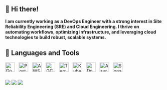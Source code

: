 ## 👋 Hi there!

**I am currently working as a DevOps Engineer with a strong interest in Site Reliability Engineering (SRE) and Cloud Engineering. I thrive on automating workflows, optimizing infrastructure, and leveraging cloud technologies to build robust, scalable systems.**

## 🧰 Languages and Tools
<div>
  <img align="left" alt="Go" width="30px" style="padding-right:10px;" src="https://cdn.jsdelivr.net/gh/devicons/devicon@latest/icons/go/go-original-wordmark.svg"/>
  <img align="left" alt="PostgreSQL" width="30px" style="padding-right:10px;" src="https://cdn.jsdelivr.net/gh/devicons/devicon@latest/icons/postgresql/postgresql-original.svg"/>
  <img align="left" alt="AWS" width="30px" style="padding-right:10px;" src="https://cdn.jsdelivr.net/gh/devicons/devicon@latest/icons/amazonwebservices/amazonwebservices-plain-wordmark.svg"/>
  <img align="left" alt="GCP" width="30px" style="padding-right:10px;" src="https://cdn.jsdelivr.net/gh/devicons/devicon@latest/icons/googlecloud/googlecloud-original.svg"/>
  <img align="left" alt="Terraform" width="30px" style="padding-right:10px;" src="https://cdn.jsdelivr.net/gh/devicons/devicon@latest/icons/terraform/terraform-original.svg"/>
  <img align="left" alt="Kubernetes" width="30px" style="padding-right:10px;" src="https://cdn.jsdelivr.net/gh/devicons/devicon@latest/icons/kubernetes/kubernetes-original.svg"/>
  <img align="left" alt="Docker" width="30px" style="padding-right:10px;" src="https://cdn.jsdelivr.net/gh/devicons/devicon@latest/icons/docker/docker-original.svg"/>
  <img align="left" alt="AzureDevOps" width="30px" style="padding-right:10px;" src="https://cdn.jsdelivr.net/gh/devicons/devicon@latest/icons/azuredevops/azuredevops-original.svg"/>
  <img align="left" alt="SonarQube" width="30px" style="padding-right:10px;" src="https://cdn.jsdelivr.net/gh/devicons/devicon@latest/icons/sonarqube/sonarqube-original.svg"/>
</div>
<br />

#

<div>
  <a href="https://www.linkedin.com/in/matheus-rizzi/" target="_blank"><img src="https://img.shields.io/badge/linkedin-%230077B5.svg?style=for-the-badge" target="_blank"></a>
  <a href="mailto:github@matheusrizzi.com" target="_blank"><img src="https://img.shields.io/badge/Email-D14836?style=for-the-badge" target="_blank"></a>
  <a href="https://matheusrizzi.com" target="_blank"><img src="https://img.shields.io/badge/Site-FABC08?style=for-the-badge" target="_blank"></a>
</div>
